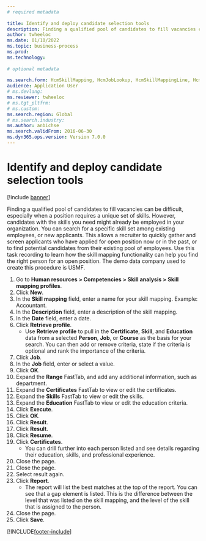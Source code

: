 ```yaml
--- 
# required metadata 
 
title: Identify and deploy candidate selection tools
description: Finding a qualified pool of candidates to fill vacancies can be difficult, especially when a position requires a unique set of skills. 
author: twheeloc
ms.date: 01/10/2022
ms.topic: business-process 
ms.prod:  
ms.technology:  
 
# optional metadata 
 
ms.search.form: HcmSkillMapping, HcmJobLookup, HcmSkillMappingLine, HcmPersonCertificate, CCHTMLPrintPreview   
audience: Application User 
# ms.devlang:  
ms.reviewer: twheeloc
# ms.tgt_pltfrm:  
# ms.custom:  
ms.search.region: Global
# ms.search.industry: 
ms.author: anbichse
ms.search.validFrom: 2016-06-30 
ms.dyn365.ops.version: Version 7.0.0 
---
```

# Identify and deploy candidate selection tools

[!include [banner](../../includes/banner.md)]

Finding a qualified pool of candidates to fill vacancies can be difficult, especially when a position requires a unique set of skills.  However, candidates with the skills you need might already be employed in your organization. You can search for a specific skill set among existing employees, or new applicants. This allows a recruiter to quickly gather and screen applicants who have applied for open position now or in the past, or to find potential candidates from their existing pool of employees. Use this task recording to learn how the skill mapping functionality can help you find the right person for an open position. The demo data company used to create this procedure is USMF.

1. Go to **Human resources > Competencies > Skill analysis > Skill mapping profiles**.
2. Click **New**.
3. In the **Skill mapping** field, enter a name for your skill mapping.  Example: Accountant.
4. In the **Description** field, enter a description of the skill mapping.
5. In the **Date** field, enter a date.
6. Click **Retrieve profile**.
    * Use **Retrieve profile** to pull in the **Certificate**, **Skill**, and **Education** data from a selected **Person**, **Job**, or **Course** as the basis for your search.   You can then add or remove criteria, state if the criteria is optional and rank the importance of the criteria.  
7. Click **Job**.
8. In the **Job** field, enter or select a value.
9. Click **OK**.
10. Expand the **Range** FastTab, and add any additional information, such as department.
11. Expand the **Certificates** FastTab to view or edit the certificates.
12. Expand the **Skills** FastTab to view or edit the skills.
13. Expand the **Education** FastTab to view or edit the education criteria.
14. Click **Execute**.
15. Click **OK**.
16. Click **Result**.
17. Click **Result**.
18. Click **Resume**.
19. Click **Certificates**.
    * You can drill further into each person listed and see details regarding their education, skills, and professional experience.  
20. Close the page.
21. Close the page.
22. Select result again.
23. Click **Report**.
    * The report will list the best matches at the top of the report. You can see that a gap element is listed. This is the difference between the level that was listed on the skill mapping, and the level of the skill that is assigned to the person.  
24. Close the page.
25. Click **Save**.



[!INCLUDE[footer-include](../../../../includes/footer-banner.md)]
